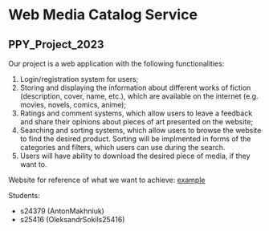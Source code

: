 # Web Media Catalog Service
## PPY_Project_2023
Our project is a web application with the following functionalities:

1. Login/registration system for users;
2. Storing and displaying the information about different works of fiction (description, cover, name, etc.), which are available on the internet (e.g. movies, novels, comics, anime);
3. Ratings and comment systems, which allow users to leave a feedback and share their opinions about pieces of art presented on the website;
4. Searching and sorting systems, which allow users to browse the website to find the desired product. Sorting will be implmented in forms of the categories and filters, which users can use during the search.
5. Users will have ability to download the desired piece of media, if they want to.

Website for reference of what we want to achieve: [example](https://shikimori.one/)

Students:
- s24379 (AntonMakhniuk)
- s25416 (OleksandrSokils25416)
